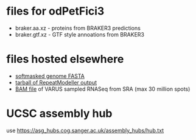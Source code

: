 # files for odPetFici3
* braker.aa.xz - proteins from BRAKER3 predictions
* braker.gtf.xz - GTF style annoations from BRAKER3

# files hosted elsewhere
* [softmasked genome FASTA](https://asg_hubs.cog.sanger.ac.uk/odPetFici3/odPetFici3.fa.masked)
* [tarball of RepeatModeller output](https://asg_hubs.cog.sanger.ac.uk/odPetFici3/odPetFici3.tar.xz)
* [BAM file](https://asg_hubs.cog.sanger.ac.uk/odPetFici3/VARUS.bam) of VARUS sampled RNASeq from SRA (max 30 million spots)

# UCSC assembly hub
use https://asg_hubs.cog.sanger.ac.uk/assembly_hubs/hub.txt

